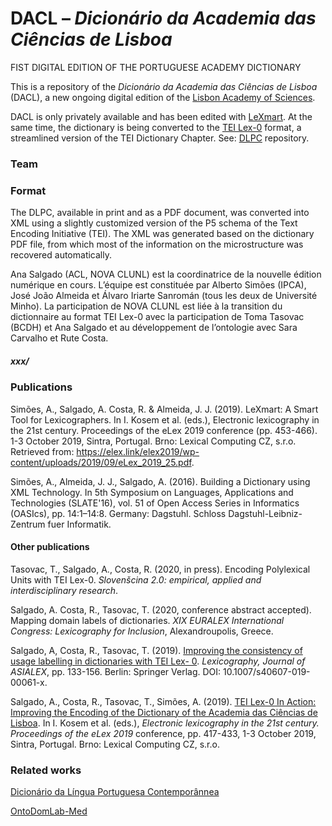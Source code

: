 # DACL – *Dicionário da Academia das Ciências de Lisboa*
FIST DIGITAL EDITION OF THE PORTUGUESE ACADEMY DICTIONARY

This is a repository of the *Dicionário da Academia das Ciências de Lisboa* (DACL), a new ongoing digital edition of the [Lisbon Academy of Sciences](http://www.acad-ciencias.pt/).

DACL is only privately available and has been edited with [LeXmart](http://lexmart.eu/). At the same time, the dictionary is being converted to the [TEI Lex-0](https://dariah-eric.github.io/lexicalresources/pages/TEILex0/TEILex0.html#index.xml-body.1_div.2_div.2) format, a streamlined version of the TEI Dictionary Chapter. See: [DLPC](https://github.com/anacastrosalgado/DALPC) repository.

### Team


### Format
The DLPC, available in print and as a PDF document, was converted into XML using a slightly customized version of the P5 schema of the Text Encoding Initiative (TEI). The XML was generated based on the dictionary PDF file, from which most of the information on the microstructure was recovered automatically.


Ana Salgado (ACL, NOVA CLUNL) est la coordinatrice de la nouvelle édition numérique en cours. L’équipe est constituée par Alberto Simões (IPCA), José João Almeida et Álvaro Iriarte Sanromán (tous les deux de Université Minho). La participation de NOVA CLUNL est liée à la transition du dictionnaire au format TEI Lex-0 avec la participation de Toma Tasovac (BCDH) et Ana Salgado et au développement de l’ontologie avec Sara Carvalho et Rute Costa.

##### xxx/

### Publications

Simões, A., Salgado, A. Costa, R. & Almeida, J. J. (2019). LeXmart: A Smart Tool for Lexicographers. In I. Kosem et al. (eds.), Electronic lexicography in the 21st century. Proceedings of the eLex 2019 conference (pp. 453-466). 1-3 October 2019, Sintra, Portugal. Brno: Lexical Computing CZ, s.r.o. Retrieved from: https://elex.link/elex2019/wp-content/uploads/2019/09/eLex_2019_25.pdf.

Simões, A., Almeida, J. J., Salgado, A. (2016). Building a Dictionary using XML Technology. In 5th Symposium on Languages, Applications and Technologies (SLATE'16), vol. 51 of Open Access Series in Informatics (OASIcs), pp. 14:1–14:8. Germany: Dagstuhl. Schloss Dagstuhl-Leibniz-Zentrum fuer Informatik.

#### Other publications

Tasovac, T., Salgado, A., Costa, R. (2020, in press). Encoding Polylexical Units with TEI Lex-0. *Slovenšcina 2.0: empirical, applied and interdisciplinary research*.

Salgado, A. Costa, R., Tasovac, T. (2020, conference abstract accepted). Mapping domain labels of dictionaries. *XIX EURALEX International Congress: Lexicography for Inclusion*, Alexandroupolis, Greece.

Salgado, A, Costa, R., Tasovac, T. (2019).  [Improving the consistency of usage labelling in dictionaries with TEI Lex- 0](https://link.springer.com/article/10.1007/s40607-019-00061-x). *Lexicography, Journal of ASIALEX*, pp. 133-156. Berlin: Springer Verlag. DOI: 10.1007/s40607-019-00061-x.

Salgado, A., Costa, R., Tasovac, T., Simões, A. (2019). [TEI Lex-0 In Action: Improving the Encoding of the Dictionary of the Academia das Ciências de Lisboa](https://elex.link/elex2019/wp-content/uploads/2019/09/eLex_2019_23.pdf). In I. Kosem et al. (eds.), *Electronic lexicography in the 21st century. Proceedings of the eLex 2019* conference, pp. 417-433, 1-3 October 2019, Sintra, Portugal. Brno: Lexical Computing CZ, s.r.o.

### Related works
[Dicionário da Língua Portuguesa Contemporânnea](https://github.com/anacastrosalgado/DLPC)

[OntoDomLab-Med](https://github.com/sarampcarvalho/OntoDomLab-Med) 
